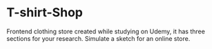 # T-shirt-Shop

Frontend clothing store created while studying on Udemy, it has three sections for your research. Simulate a sketch for an online store.
